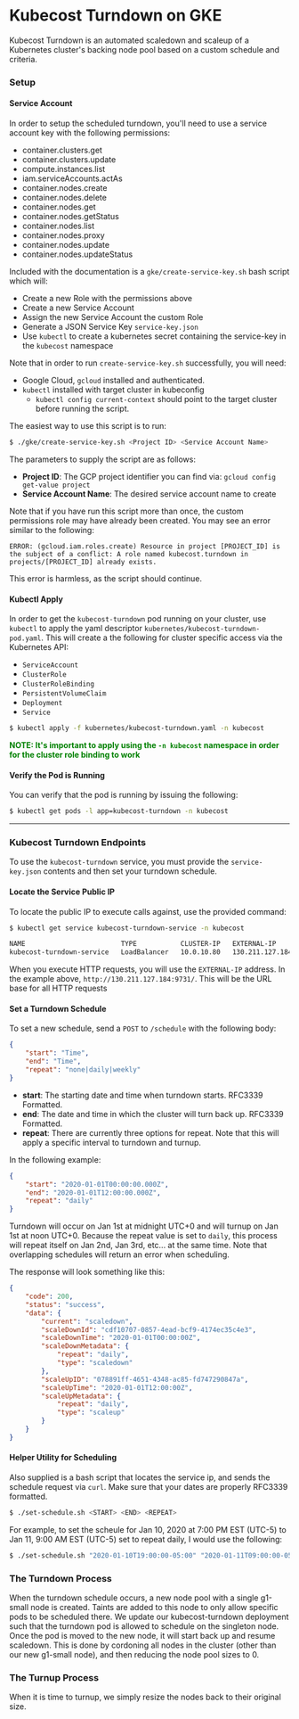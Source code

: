 # Kubecost Turndown on GKE
Kubecost Turndown is an automated scaledown and scaleup of a Kubernetes cluster's backing node pool based on a custom schedule and criteria. 

### Setup

#### Service Account
In order to setup the scheduled turndown, you'll need to use a service account key with the following permissions:
- container.clusters.get
- container.clusters.update
- compute.instances.list
- iam.serviceAccounts.actAs
- container.nodes.create
- container.nodes.delete
- container.nodes.get
- container.nodes.getStatus
- container.nodes.list
- container.nodes.proxy
- container.nodes.update
- container.nodes.updateStatus

Included with the documentation is a `gke/create-service-key.sh` bash script which will:
* Create a new Role with the permissions above
* Create a new Service Account
* Assign the new Service Account the custom Role
* Generate a JSON Service Key `service-key.json`
* Use `kubectl` to create a kubernetes secret containing the service-key in the `kubecost` namespace

Note that in order to run `create-service-key.sh` successfully, you will need:
* Google Cloud, `gcloud` installed and authenticated. 
* `kubectl` installed  with target cluster in kubeconfig
    * `kubectl config current-context` should point to the target cluster before running the script.

The easiest way to use this script is to run:

```bash
$ ./gke/create-service-key.sh <Project ID> <Service Account Name>
```
The parameters to supply the script are as follows:
* **Project ID**: The GCP project identifier you can find via: `gcloud config get-value project`
* **Service Account Name**: The desired service account name to create

Note that if you have run this script more than once, the custom permissions role may have already been created. You may see an error similar to the following:
```
ERROR: (gcloud.iam.roles.create) Resource in project [PROJECT_ID] is the subject of a conflict: A role named kubecost.turndown in projects/[PROJECT_ID] already exists.
```
This error is harmless, as the script should continue.

#### Kubectl Apply
In order to get the `kubecost-turndown` pod running on your cluster, use `kubectl` to apply the yaml descriptor `kubernetes/kubecost-turndown-pod.yaml`. This will create a the following for cluster specific access via the Kubernetes API:
* `ServiceAccount`
* `ClusterRole` 
* `ClusterRoleBinding`
* `PersistentVolumeClaim`
* `Deployment`
* `Service`

```bash
$ kubectl apply -f kubernetes/kubecost-turndown.yaml -n kubecost
```
<span style="color:green">**NOTE: It's important to apply using the `-n kubecost` namespace in order for the cluster role binding to work**</span>

#### Verify the Pod is Running
You can verify that the pod is running by issuing the following:

```bash
$ kubectl get pods -l app=kubecost-turndown -n kubecost
```

---
### Kubecost Turndown Endpoints
To use the `kubecost-turndown` service, you must provide the `service-key.json` contents and then set your turndown schedule.

#### Locate the Service Public IP
To locate the public IP to execute calls against, use the provided command:
```bash
$ kubectl get service kubecost-turndown-service -n kubecost

NAME                        TYPE           CLUSTER-IP   EXTERNAL-IP       PORT(S)          
kubecost-turndown-service   LoadBalancer   10.0.10.80   130.211.127.184   9731:32265/TCP
```
When you execute HTTP requests, you will use the `EXTERNAL-IP` address. In the example above, `http://130.211.127.184:9731/`. This will be the URL base for all HTTP requests

#### Set a Turndown Schedule
To set a new schedule, send a `POST` to `/schedule` with the following body:
```json
{
    "start": "Time",
    "end": "Time",
    "repeat": "none|daily|weekly"
}
```

* **start**: The starting date and time when turndown starts. RFC3339 Formatted.
* **end**: The date and time in which the cluster will turn back up. RFC3339 Formatted.
* **repeat**: There are currently three options for repeat. Note that this will apply a specific interval to turndown and turnup. 

In the following example:
```json
{
    "start": "2020-01-01T00:00:00.000Z",
    "end": "2020-01-01T12:00:00.000Z",
    "repeat": "daily"
}
```

Turndown will occur on Jan 1st at midnight UTC+0 and will turnup on Jan 1st at noon UTC+0. Because the repeat value is set to `daily`, this process will repeat itself on Jan 2nd, Jan 3rd, etc... at the same time. Note that overlapping schedules will return an error when scheduling. 

The response will look something like this:
```json
{
    "code": 200,
    "status": "success",
    "data": {
        "current": "scaledown",
        "scaleDownId": "cdf10707-0857-4ead-bcf9-4174ec35c4e3",
        "scaleDownTime": "2020-01-01T00:00:00Z",
        "scaleDownMetadata": {
            "repeat": "daily",
            "type": "scaledown"
        },
        "scaleUpID": "078891ff-4651-4348-ac85-fd747290847a",
        "scaleUpTime": "2020-01-01T12:00:00Z",
        "scaleUpMetadata": {
            "repeat": "daily",
            "type": "scaleup"
        }
    }
}
```

#### Helper Utility for Scheduling
Also supplied is a bash script that locates the service ip, and sends the schedule request via `curl`. Make sure that your dates are properly RFC3339 formatted.

```bash
$ ./set-schedule.sh <START> <END> <REPEAT>
```

For example, to set the scheule for Jan 10, 2020 at 7:00 PM EST (UTC-5) to Jan 11, 9:00 AM EST (UTC-5) set to repeat daily, I would use the following:

```bash
$ ./set-schedule.sh "2020-01-10T19:00:00-05:00" "2020-01-11T09:00:00-05:00" "daily"
```

### The Turndown Process
When the turndown schedule occurs, a new node pool with a single g1-small node is created. Taints are added to this node to only allow specific pods to be scheduled there. We update our kubecost-turndown deployment such that the turndown pod is allowed to schedule on the singleton node. Once the pod is moved to the new node, it will start back up and resume scaledown. This is done by cordoning all nodes in the cluster (other than our new g1-small node), and then reducing the node pool sizes to 0. 

### The Turnup Process
When it is time to turnup, we simply resize the nodes back to their original size. 